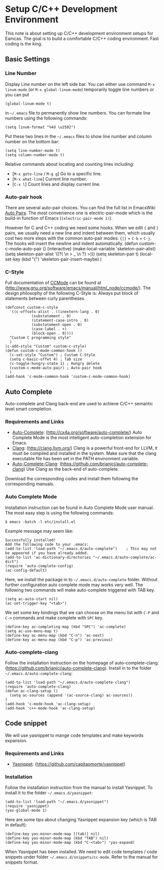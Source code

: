 Setup C/C++ Development Environment
=======================================================

This note is about setting up C/C++ development environment setups for Eamcas. The goal is to build a comfortable C/C++ coding environment. Fast coding is the king. 

Basic Settings
---------------------

### Line Number

Display Line number on the left side bar. You can either use command `M-x linum-mode` (or `M-x global-linum-mode`) temporarily toggle line numbers or you can put

	(global-linum-mode t)

in `~/.emacs` file to permanently show line numbers.
You can formate line numbers using the following commands:
	
	(setq linum-format "%4d \u2502")

Put these two lines in the `~/.emacs` files to show line number and column number on the bottom bar:
	
	(setq line-number-mode t)
	(setq column-number-mode t)

Relative commands about locating and counting lines including:
* [`M-x goto-line` / `M-g g`] Go to a specific line.
* [`M-x what-line`] Current line number. 
* [`C-x l`] Count lines and display current line.

### Auto-pair hook

There are several auto-pair choices. You can find the full list in EmacsWiki [Auto Pairs](http://www.emacswiki.org/emacs/AutoPairs). The most convenience one is electric-pair-mode which is the build-in function of Emacs (`(electric-pair-mode 1)`).

However for C and C++ coding we need some hooks. When we edit `{` and `}` pairs, we usually need a new line and indent between them, which usually cost two more steps with the common auto-pair modes: `{|}` + `C-b` + `C-j`. The hooks will insert the newline and indent automatically. 
	(defun custom-c-mode-auto-pair ()
  	(interactive)
  	(make-local-variable 'skeleton-pair-alist)
  	(setq skeleton-pair-alist  '((?{ \n > _ \n ?} >)))
  	(setq skeleton-pair t)
  	(local-set-key (kbd "{") 'skeleton-pair-insert-maybe)
  	)

### C-Style

Full documentation of [CCMode](http://www.gnu.org/software/emacs/manual/html_node/ccmode/) can be found at (http://www.gnu.org/software/emacs/manual/html_node/ccmode/). 
The design philosophy of the following C-Style is: Always put block of statements between curly parentheses.

	(defconst custom-c-style
	  '((c-offsets-alist . ((inextern-lang . 0)
				(substatement . 0)
				(statement-case-intro . 0)
				(substatement-open . 0)
				(case-label . +)
				(block-open . 0))))
	  "Custom C programming style"
	  )
	(c-add-style "Custom" custom-c-style)
	(defun custom-c-mode-common-hook ()
	  (c-set-style "Custom") ; Custom C-Style
	  (setq c-basic-offet 4) ; Tab size
	  (c-toggle-hungry-state 1) ; Hungry delete
	  (custom-c-mode-auto-pair) ; Auto-pair hook
	  )
	(add-hook 'c-mode-common-hook 'custom-c-mode-common-hook)

Auto Complete
----------------

Auto-complete and Clang back-end are used to achieve C/C++ semantic level smart completion.

### Requirements and Links

* [Auto-Complete](http://cx4a.org/software/auto-complete/): (http://cx4a.org/software/auto-complete/)
Auto Complete Mode is the most intelligent auto-completion extension for Emacs.
* [Clang](http://clang.llvm.org/): (http://clang.llvm.org/)
Clang is a powerful front-end for LLVM, it must be compiled and installed in the system. Make sure that the clang executable file has been set in the PATH environment variable. 
* [Auto-Complete-Clang](https://github.com/brianjcj/auto-complete-clang): (https://github.com/brianjcj/auto-complete-clang)
Use Clang as the back-end of auto-complete.

Download the corresponding codes and install them following the corresponding manuals.


### Auto Complete Mode

Installation instruction can be found in Auto Complete Mode user manual. The most easy step is using the following commands:
	
	$ emacs -batch -l etc/install.el

Example message may seem like:
	
	Successfully installed!
	Add the following code to your .emacs:
	(add-to-list 'load-path "~/.emacs.d/auto-complete")    ; This may not be appeared if you have already added.
	(add-to-list 'ac-dictionary-directories "~/.emacs.d/auto-complete/ac-dict")
	(require 'auto-complete-config)
	(ac-config-default)

Here, we install the package in to `~/.emacs.d/auto-complete` folder. 
Without further configuration auto complete mode may works very well. The following two commands will make auto-complete triggered with TAB key.
	
	(setq ac-auto-start nil)
	(ac-set-trigger-key "<tab>") 

We set some key bindings that we can choose on the menu list with `C-P` and `C-n` commands and make complete with `SPC` key.

	(define-key ac-completing-map (kbd "SPC") 'ac-complete)
	(setq ac-use-menu-map t) 
	(define-key ac-menu-map (kbd "C-n") 'ac-next)
	(define-key ac-menu-map (kbd "C-p") 'ac-previous)

### Auto-complete-clang

Follow the installation instruction on the homepage of auto-complete-clang: (https://github.com/brianjcj/auto-complete-clang). Install in to the folder `~/.emacs.d/auto-complete-clang`:

	(add-to-list 'load-path "~/.emacs.d/auto-complete-clang")
	(require 'auto-complete-clang)
	(defun ac-clang-setup ()
	  (setq ac-sources (append '(ac-source-clang) ac-sources))
	)
	(add-hook 'c-mode-hook 'ac-clang-setup)
	(add-hook 'c++-mode-hook 'ac-clang-setup)

Code snippet
----------------------

We will use yasnippet to mange code templates and make keywords expansion.

### Requirements and Links

* [Yasnippet](https://github.com/capitaomorte/yasnippet): (https://github.com/capitaomorte/yasnippet)

### Installation

Follow the installation instruction from the manual to install Yasnippet. To install it to the folder `~/.emacs.d/yasnippet`:

	(add-to-list 'load-path "~/.emacs.d/yasnippet")
	(require 'yasnippet)
	(yas-global-mode 1)

Here are some tips about changing Yasnippet expansion key (which is TAB in default):

	(define-key yas-minor-mode-map [(tab)] nil)
	(define-key yas-minor-mode-map (kbd "TAB") nil)
	(define-key yas-minor-mode-map (kbd "C-<tab>") 'yas-expand)

When Yasnippet has been installed. We need to edit code templates / code snippets under folder `~/.emacs.d/snippets/cc-mode`. Refer to the manual for snippets format.


